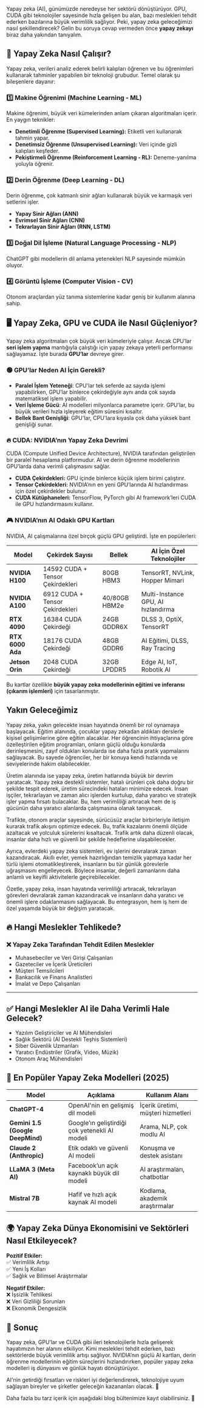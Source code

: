 Yapay zeka (AI), günümüzde neredeyse her sektörü dönüştürüyor. GPU, CUDA gibi teknolojiler sayesinde hızla gelişen bu alan, bazı meslekleri tehdit ederken bazılarına büyük verimlilik sağlıyor. Peki, yapay zeka geleceğimizi nasıl şekillendirecek? Gelin bu soruya cevap vermeden önce <b>yapay zekayı</b> biraz daha yakından tanıyalım.  

## 🚀 **Yapay Zeka Nasıl Çalışır?**  
Yapay zeka, verileri analiz ederek belirli kalıpları öğrenen ve bu öğrenimleri kullanarak tahminler yapabilen bir teknoloji grubudur. Temel olarak şu bileşenlere dayanır:  

### 1️⃣ **Makine Öğrenimi (Machine Learning - ML)**  
Makine öğrenimi, büyük veri kümelerinden anlam çıkaran algoritmaları içerir. En yaygın teknikler:  
- **Denetimli Öğrenme (Supervised Learning):** Etiketli veri kullanarak tahmin yapar.  
- **Denetimsiz Öğrenme (Unsupervised Learning):** Veri içinde gizli kalıpları keşfeder.  
- **Pekiştirmeli Öğrenme (Reinforcement Learning - RL):** Deneme-yanılma yoluyla öğrenir.  

### 2️⃣ **Derin Öğrenme (Deep Learning - DL)**  
Derin öğrenme, çok katmanlı sinir ağları kullanarak büyük ve karmaşık veri setlerini işler.  
- **Yapay Sinir Ağları (ANN)**  
- **Evrimsel Sinir Ağları (CNN)**  
- **Tekrarlayan Sinir Ağları (RNN, LSTM)**  

### 3️⃣ **Doğal Dil İşleme (Natural Language Processing - NLP)**  
ChatGPT gibi modellerin dil anlama yetenekleri NLP sayesinde mümkün oluyor.  

### 4️⃣ **Görüntü İşleme (Computer Vision - CV)**  
Otonom araçlardan yüz tanıma sistemlerine kadar geniş bir kullanım alanına sahip.  

## 🖥️ **Yapay Zeka, GPU ve CUDA ile Nasıl Güçleniyor?**  

Yapay zeka algoritmaları çok büyük veri kümeleriyle çalışır. Ancak CPU’lar **seri işlem yapma** mantığıyla çalıştığı için yapay zekaya yeterli performansı sağlayamaz. İşte burada **GPU’lar** devreye girer.  

### 🟢 **GPU’lar Neden AI İçin Gerekli?**  
- **Paralel İşlem Yeteneği**: CPU'lar tek seferde az sayıda işlemi yapabilirken, GPU’lar binlerce çekirdeğiyle aynı anda çok sayıda matematiksel işlem yapabilir.  
- **Veri İşleme Gücü**: AI modelleri milyonlarca parametre içerir. GPU’lar, bu büyük verileri hızla işleyerek eğitim süresini kısaltır.  
- **Bellek Bant Genişliği**: GPU'lar, CPU'lara kıyasla çok daha yüksek bant genişliği sunar.  

### 🔥 **CUDA: NVIDIA’nın Yapay Zeka Devrimi**  
CUDA (Compute Unified Device Architecture), NVIDIA tarafından geliştirilen bir paralel hesaplama platformudur. AI ve derin öğrenme modellerinin GPU’larda daha verimli çalışmasını sağlar.  

- **CUDA Çekirdekleri:** GPU içinde binlerce küçük işlem birimi çalıştırır.  
- **Tensor Çekirdekleri:** NVIDIA’nın en yeni GPU’larında AI hızlandırması için özel çekirdekler bulunur.  
- **CUDA Kütüphaneleri:** TensorFlow, PyTorch gibi AI framework’leri CUDA ile GPU hızlandırmasını kullanır.  

### 🎮 **NVIDIA’nın AI Odaklı GPU Kartları**  
NVIDIA, AI çalışmalarına özel birçok güçlü GPU geliştirdi. İşte en popülerleri:  

| Model | Çekirdek Sayısı | Bellek | AI İçin Özel Teknolojiler |
|--------|---------------|---------|--------------------------|
| **NVIDIA H100** | 14592 CUDA + Tensor Çekirdekleri | 80GB HBM3 | TensorRT, NVLink, Hopper Mimari |
| **NVIDIA A100** | 6912 CUDA + Tensor Çekirdekleri | 40/80GB HBM2e | Multi-Instance GPU, AI hızlandırma |
| **RTX 4090** | 16384 CUDA Çekirdeği | 24GB GDDR6X | DLSS 3, OptiX, TensorRT |
| **RTX 6000 Ada** | 18176 CUDA Çekirdeği | 48GB GDDR6 | AI Eğitimi, DLSS, Ray Tracing |
| **Jetson Orin** | 2048 CUDA Çekirdeği | 32GB LPDDR5 | Edge AI, IoT, Robotik AI |  

Bu kartlar özellikle **büyük yapay zeka modellerinin eğitimi ve inferansı (çıkarım işlemleri)** için tasarlanmıştır.  

## Yakın Geleceğimiz

Yapay zeka, yakın gelecekte insan hayatında önemli bir rol oynamaya başlayacak. Eğitim alanında, çocuklar yapay zekadan aldıkları derslerle kişisel gelişimlerine göre eğitim alacaklar. Her öğrencinin ihtiyaçlarına göre özelleştirilen eğitim programları, onların güçlü olduğu konularda derinleşmesini, zayıf oldukları konularda ise daha fazla pratik yapmalarını sağlayacak. Bu sayede öğrenciler, her bir konuya kendi hızlarında ve seviyelerinde hakim olabilecekler.

Üretim alanında ise yapay zeka, üretim hatlarında büyük bir devrim yaratacak. Yapay zeka destekli sistemler, hatalı ürünleri çok daha doğru bir şekilde tespit ederek, üretim sürecindeki hataları minimize edecek. İnsan işçiler, tekrarlayan ve zaman alıcı işlerden kurtulup, daha yaratıcı ve stratejik işler yapma fırsatı bulacaklar. Bu, hem verimliliği artıracak hem de iş gücünün daha yaratıcı alanlarda çalışmasına olanak tanıyacak.

Trafikte, otonom araçlar sayesinde, sürücüsüz araçlar birbirleriyle iletişim kurarak trafik akışını optimize edecek. Bu, trafik kazalarını önemli ölçüde azaltacak ve yolculuk sürelerini kısaltacak. Trafik artık daha düzenli olacak, insanlar daha hızlı ve güvenli bir şekilde hedeflerine ulaşabilecekler.

Ayrıca, evlerdeki yapay zeka sistemleri, ev işlerini devralarak zaman kazandıracak. Akıllı evler, yemek hazırlığından temizlik yapmaya kadar her türlü işlemi otomatikleştirerek, insanların bu tür günlük görevlerle uğraşmasını engelleyecek. Böylece insanlar, değerli zamanlarını daha anlamlı ve keyifli aktivitelerle geçirebilecekler.

Özetle, yapay zeka, insan hayatında verimliliği artıracak, tekrarlayan görevleri devralarak zaman kazandıracak ve insanların daha yaratıcı ve önemli işlere odaklanmasını sağlayacak. Bu entegrasyon, hem iş hem de özel yaşamda büyük bir değişim yaratacak.

## 🔥 **Hangi Meslekler Tehlikede?**  

### ❌ **Yapay Zeka Tarafından Tehdit Edilen Meslekler**  
- Muhasebeciler ve Veri Girişi Çalışanları  
- Gazeteciler ve İçerik Üreticileri  
- Müşteri Temsilcileri
- Bankacılık ve Finans Analistleri  
- İmalat ve Depo Çalışanları  

---

## ✅ **Hangi Meslekler AI ile Daha Verimli Hale Gelecek?**  
- Yazılım Geliştiriciler ve AI Mühendisleri
- Sağlık Sektörü (AI Destekli Teşhis Sistemleri)  
- Siber Güvenlik Uzmanları  
- Yaratıcı Endüstriler (Grafik, Video, Müzik)  
- Otonom Araç Mühendisleri  


## 🤖 **En Popüler Yapay Zeka Modelleri (2025)**  

| Model | Açıklama | Kullanım Alanı |
|--------|---------|----------------|
| **ChatGPT-4** | OpenAI'nin en gelişmiş dil modeli | İçerik üretimi, müşteri hizmetleri |
| **Gemini 1.5 (Google DeepMind)** | Google’ın geliştirdiği çok yetenekli AI modeli | Arama, NLP, çok modlu AI |
| **Claude 2 (Anthropic)** | Etik odaklı ve güvenli AI modeli | Konuşma ve destek asistanı |
| **LLaMA 3 (Meta AI)** | Facebook’un açık kaynaklı büyük dil modeli | AI araştırmaları, chatbotlar |
| **Mistral 7B** | Hafif ve hızlı açık kaynak AI modeli | Kodlama, akademik araştırmalar |


## 🌍 **Yapay Zeka Dünya Ekonomisini ve Sektörleri Nasıl Etkileyecek?**  
**Pozitif Etkiler:**  
✅ Verimlilik Artışı  
✅ Yeni İş Kolları  
✅ Sağlık ve Bilimsel Araştırmalar  

**Negatif Etkiler:**  
❌ İşsizlik Tehlikesi  
❌ Veri Gizliliği Sorunları  
❌ Ekonomik Dengesizlik 


## 🎯 **Sonuç**  

Yapay zeka, GPU’lar ve CUDA gibi ileri teknolojilerle hızla gelişerek hayatımızın her alanını etkiliyor. Kimi meslekleri tehdit ederken, bazı sektörlerde büyük verimlilik artışı sağlıyor. NVIDIA’nın güçlü AI kartları, derin öğrenme modellerinin eğitim süreçlerini hızlandırırken, popüler yapay zeka modelleri iş dünyasını ve günlük hayatı dönüştürüyor.  

AI'nin getirdiği fırsatları ve riskleri iyi değerlendirerek, teknolojiye uyum sağlayan bireyler ve şirketler geleceğin kazananları olacak. 🚀  

Daha fazla bu tarz içerik için aşağıdaki blog bültenimize kayıt olabilirsiniz. 📩